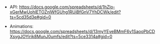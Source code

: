 - API:
https://docs.google.com/spreadsheets/d/1hZlo-xGerMwUohlETOZnlWfGUhg1RUiBfGnV7YhDCWk/edit?ts=5cd35d3e#gid=0

- Animations: https://docs.google.com/spreadsheets/d/13myYEyeBMmF6v1SaooPbCDXsygJOYirik8MunJ0umfs/edit?ts=5ce3314a#gid=0